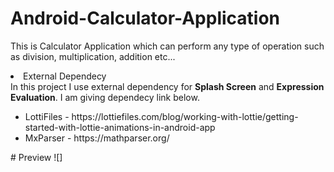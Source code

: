 # Android-Calculator-Application
This is Calculator Application which can perform any type of operation such as division, multiplication, addition etc...

<li>External Dependecy</li>
In this project I use external dependency for <html><strong>Splash Screen</strong> and <strong>Expression Evaluation</strong>. I am giving dependecy link below.
<ul>
  <li>LottiFiles - https://lottiefiles.com/blog/working-with-lottie/getting-started-with-lottie-animations-in-android-app</li>
  <li>MxParser - https://mathparser.org/</li>
</ul>
</html>
# Preview
![]

